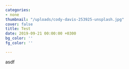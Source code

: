 ```yaml
---
categories:
- none
thumbnail: "/uploads/cody-davis-253925-unsplash.jpg"
cover: false
title: Test
date: 2019-09-21 00:00:00 +0300
bg_color: ''
fg_color: ''

---
```

asdf